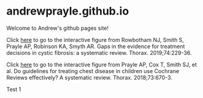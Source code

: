 # andrewprayle.github.io
Welcome to Andrew's github pages site!

Click [here](/interactive_figure.html) to go to the interactive figure from Rowbotham NJ, Smith S, Prayle AP, Robinson KA, Smyth AR. Gaps in the evidence for treatment decisions in cystic fibrosis: a systematic review. Thorax. 2019;74:229-36.

Click [here](andrewprayle.github.io/gaps_review_figure.html) to go to the interactive figure from Prayle AP, Cox T, Smith SJ, et al. Do guidelines for treating chest disease in children use Cochrane Reviews effectively? A systematic review. Thorax. 2018;73:670-3.

Test 1
